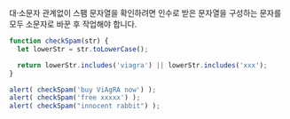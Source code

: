 대·소문자 관계없이 스팸 문자열을 확인하려면 인수로 받은 문자열을 구성하는 문자를 모두 소문자로 바꾼 후 작업해야 합니다.

```js run demo
function checkSpam(str) {
  let lowerStr = str.toLowerCase();

  return lowerStr.includes('viagra') || lowerStr.includes('xxx');
}

alert( checkSpam('buy ViAgRA now') );
alert( checkSpam('free xxxxx') );
alert( checkSpam("innocent rabbit") );
```

